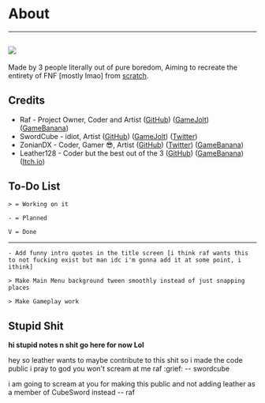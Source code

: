 # About
-----
![](https://media.discordapp.net/attachments/869237278642417665/922557605501599784/funkyLogo.png)
-----
Made by 3 people literally out of pure boredom, Aiming to recreate the entirety of FNF [mostly lmao] from [scratch](https://scratch.mit.edu).

## Credits
- Raf - Project Owner, Coder and Artist ([GitHub](https://github.com/RafaelGiacom)) ([GameJolt](https://gamejolt.com/@RafaelGiacom)) ([GameBanana](https://gamebanana.com/members/1739332))
- SwordCube - idiot, Artist ([GitHub](https://github.com/swordcube)) ([GameJolt](https://gamejolt.com/@swordcube)) ([Twitter](https://twitter.com/swordcube))
- ZonianDX - Coder, Gamer 😎, Artist ([GitHub](https://github.com/timeless13GH)) ([Twitter](https://twitter.com/ZonianDX)) ([GameBanana](https://gamebanana.com/members/2029461))
- Leather128 - Coder but the best out of the 3 ([GitHub](https://github.com/Leather128)) ([GameBanana](https://gamebanana.com/members/1799813)) ([Itch.io](https://leather128.itch.io/))


## To-Do List
``> = Working on it``

``- = Planned``

``V = Done``

--------------------------------------------------------------------

``- Add funny intro quotes in the title screen [i think raf wants this to not fucking exist but man idc i'm gonna add it at some point, i ithink]``

``> Make Main Menu background tween smoothly instead of just snapping places``

``> Make Gameplay work``

## Stupid Shit

**hi stupid notes n shit go here for now Lol**

hey so leather wants to maybe contribute to this shit so i made the code public i pray to god you won't scream at me raf :grief: -- swordcube

i am going to scream at you for making this public  and not adding leather as a member of CubeSword instead -- raf
